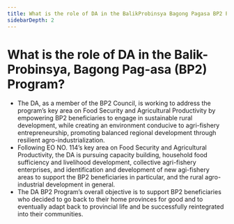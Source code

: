 ```yaml
---
title: What is the role of DA in the BalikProbinsya Bagong Pagasa BP2 Program?
sidebarDepth: 2
---
```


# What is the role of DA in the Balik-Probinsya, Bagong Pag-asa (BP2) Program?


 - The DA, as a member of the BP2 Council, is working to address the program’s key area on Food Security and Agricultural Productivity by empowering BP2 beneficiaries to engage in sustainable rural development, while creating an environment conducive to agri-fishery entrepreneurship, promoting balanced regional development through resilient agro-industrialization.
 - Following EO NO. 114’s key area on Food Security and Agricultural Productivity, the DA is pursuing capacity building, household food sufficiency and livelihood development, collective agri-fishery enterprises, and identification and development of new agi-fishery areas to support the BP2 beneficiaries in particular, and the rural agro-industrial development in general.
 - The DA BP2 Program’s overall objective is to support BP2 beneficiaries who decided to go back to their home provinces for good and to eventually adapt back to provincial life and be successfully reintegrated into their communities.
